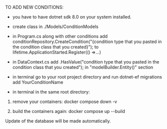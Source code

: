 TO ADD NEW CONDITIONS:
- you have to have dotnet sdk 8.0 on your system installed.
  
- create class in ./Models/ConditionModels
  
- in Program.cs along with other conditions add
        conditionRepository.CreateCondition("{condition type that you pasted in the condition class that you created}");
to 
lifetime.ApplicationStarted.Register(() =>...)

- in DataContext.cs add
.HasValue<TotalLoansCondition>("condition type that you pasted in the condition class that you created");
in
"modelBuilder.Entity<BaseCondition>()" section

- in terminal go to your root project directory and run
dotnet-ef migrations add YourConditionName

- in terminal in the same root directory:
  
1. remove your containers:
docker compose down -v

3. build the containers again:
docker compose up --build

Update of the database will be made automatically. 
